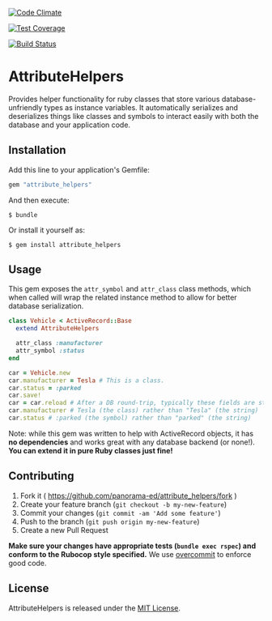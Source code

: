 [![Code Climate](https://codeclimate.com/github/panorama-ed/attribute_helpers/badges/gpa.svg)](https://codeclimate.com/github/panorama-ed/attribute_helpers)

[![Test Coverage](https://codeclimate.com/github/panorama-ed/attribute_helpers/badges/coverage.svg)](https://codeclimate.com/github/panorama-ed/attribute_helpers)

[![Build Status](https://travis-ci.org/panorama-ed/attribute_helpers.svg)](https://travis-ci.org/panorama-ed/attribute_helpers)

# AttributeHelpers

Provides helper functionality for ruby classes that store various
database-unfriendly types as instance variables. It automatically serializes and
deserializes things like classes and symbols to interact easily with both the
database and your application code.

## Installation

Add this line to your application's Gemfile:

```ruby
gem "attribute_helpers"
```

And then execute:

    $ bundle

Or install it yourself as:

    $ gem install attribute_helpers

## Usage

This gem exposes the `attr_symbol` and `attr_class` class methods, which when
called will wrap the related instance method to allow for better database
serialization.

```ruby
class Vehicle < ActiveRecord::Base
  extend AttributeHelpers

  attr_class :manufacturer
  attr_symbol :status
end

car = Vehicle.new
car.manufacturer = Tesla # This is a class.
car.status = :parked
car.save!
car = car.reload # After a DB round-trip, typically these fields are strings.
car.manufacturer # Tesla (the class) rather than "Tesla" (the string)
car.status # :parked (the symbol) rather than "parked" (the string)

```

Note: while this gem was written to help with ActiveRecord
objects, it has **no dependencies** and works great with any database
backend (or none!). **You can extend it in pure Ruby classes just fine!**

## Contributing

1. Fork it ( https://github.com/panorama-ed/attribute_helpers/fork )
2. Create your feature branch (`git checkout -b my-new-feature`)
3. Commit your changes (`git commit -am 'Add some feature'`)
4. Push to the branch (`git push origin my-new-feature`)
5. Create a new Pull Request

**Make sure your changes have appropriate tests (`bundle exec rspec`)
and conform to the Rubocop style specified.** We use
[overcommit](https://github.com/causes/overcommit) to enforce good code.

## License

AttributeHelpers is released under the [MIT License](http://opensource.org/licenses/MIT).
